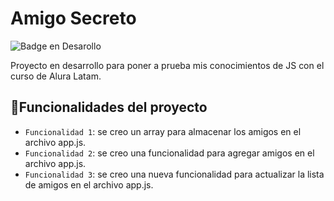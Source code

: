 <h1>Amigo Secreto</h1>

 ![Badge en Desarollo](https://img.shields.io/badge/STATUS-EN%20DESAROLLO-green)

 Proyecto en desarrollo para poner a prueba mis conocimientos de JS con el curso de Alura Latam.

## :hammer:Funcionalidades del proyecto

- `Funcionalidad 1`: se creo un array para almacenar los amigos en el archivo app.js.
- `Funcionalidad 2`: se creo una funcionalidad para agregar amigos en el archivo app.js.
- `Funcionalidad 3`: se creo una nueva funcionalidad para actualizar la lista de amigos en el archivo app.js.
